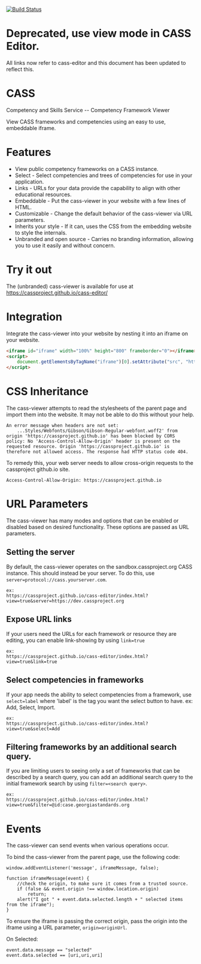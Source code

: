 [![Build Status](https://travis-ci.org/cassproject/cass-viewer.svg?branch=master)](https://travis-ci.org/cassproject/cass-viewer)

# Deprecated, use view mode in CASS Editor. 
All links now refer to cass-editor and this document has been updated to reflect this.

# CASS
Competency and Skills Service -- Competency Framework Viewer

View CASS frameworks and competencies using an easy to use, embeddable iframe.

# Features
 * View public competency frameworks on a CASS instance.
 * Select - Select competencies and trees of competencies for use in your application.
 * Links - URLs for your data provide the capability to align with other educational resources.
 * Embeddable - Put the cass-viewer in your website with a few lines of HTML.
 * Customizable - Change the default behavior of the cass-viewer via URL parameters.
 * Inherits your style - If it can, uses the CSS from the embedding website to style the internals.
 * Unbranded and open source - Carries no branding information, allowing you to use it easily and without concern.

# Try it out
The (unbranded) cass-viewer is available for use at https://cassproject.github.io/cass-editor/

# Integration
Integrate the cass-viewer into your website by nesting it into an iframe on your website.

```html
<iframe id="iframe" width="100%" height="800" frameborder="0"></iframe>
<script>
    document.getElementsByTagName("iframe")[0].setAttribute("src", "https://cassproject.github.io/cass-editor/index.html?view=true");
</script>
```

# CSS Inheritance
The cass-viewer attempts to read the stylesheets of the parent page and import them into the website. It may not be able to do this without your help.

```
An error message when headers are not set:
    ...Styles/Webfonts/Gibson/Gibson-Regular-webfont.woff2' from origin 'https://cassproject.github.io' has been blocked by CORS policy: No 'Access-Control-Allow-Origin' header is present on the requested resource. Origin 'https://cassproject.github.io' is therefore not allowed access. The response had HTTP status code 404.
```

To remedy this, your web server needs to allow cross-origin requests to the cassproject github.io site.

```
Access-Control-Allow-Origin: https://cassproject.github.io
```

# URL Parameters
The cass-viewer has many modes and options that can be enabled or disabled based on desired functionality. These options are passed as URL parameters.

## Setting the server
By default, the cass-viewer operates on the sandbox.cassproject.org CASS instance. This should instead be your server. To do this, use `server=protocol://cass.yourserver.com`.

    ex:
    https://cassproject.github.io/cass-editor/index.html?view=true&server=https://dev.cassproject.org

## Expose URL links
If your users need the URLs for each framework or resource they are editing, you can enable link-showing by using `link=true`

    ex:
    https://cassproject.github.io/cass-editor/index.html?view=true&link=true

## Select competencies in frameworks
If your app needs the ability to select competencies from a framework, use `select=label` where 'label' is the tag you want the select button to have. ex: Add, Select, Import.

    ex:
    https://cassproject.github.io/cass-editor/index.html?view=true&select=Add

## Filtering frameworks by an additional search query.
If you are limiting users to seeing only a set of frameworks that can be described by a search query, you can add an additional search query to the initial framework search by using `filter=<search query>`.

    ex:
    https://cassproject.github.io/cass-editor/index.html?view=true&filter=@id:case.georgiastandards.org

# Events
The cass-viewer can send events when various operations occur.

To bind the cass-viewer from the parent page, use the following code:

    window.addEventListener('message', iframeMessage, false);

	function iframeMessage(event) {
		//check the origin, to make sure it comes from a trusted source.
		if (false && event.origin !== window.location.origin)
			return;
		alert("I got " + event.data.selected.length + " selected items from the iframe");
	}

To ensure the iframe is passing the correct origin, pass the origin into the iframe using a URL parameter, `origin=originUrl`.

On Selected:

    event.data.message == "selected"
    event.data.selected == [uri,uri,uri]
